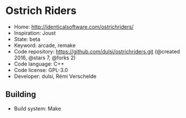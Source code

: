 # Ostrich Riders

- Home: http://identicalsoftware.com/ostrichriders/
- Inspiration: Joust
- State: beta
- Keyword: arcade, remake
- Code repository: https://github.com/dulsi/ostrichriders.git (@created 2016, @stars 7, @forks 2)
- Code language: C++
- Code license: GPL-3.0
- Developer: dulsi, Rémi Verschelde

## Building

- Build system: Make
